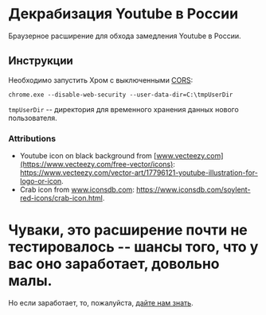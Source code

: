 # Декрабизация Youtube в России

Браузерное расширение для обхода замедления Youtube в России.

## Инструкции

Необходимо запустить Хром с выключенными [CORS](https://ru.wikipedia.org/wiki/Cross-origin_resource_sharing): 
```
chrome.exe --disable-web-security --user-data-dir=C:\tmpUserDir
```
`tmpUserDir` -- директория для временного хранения данных нового пользователя.

### Attributions

- Youtube icon on black background from [www.vecteezy.com](https://www.vecteezy.com/free-vector/icons): https://www.vecteezy.com/vector-art/17796121-youtube-illustration-for-logo-or-icon.
- Crab icon from www.iconsdb.com: https://www.iconsdb.com/soylent-red-icons/crab-icon.html.

# Чуваки, это расширение почти не тестировалось -- шансы того, что у вас оно заработает, довольно малы.

Но если заработает, то, пожалуйста, [дайте нам знать](https://github.com/anticensority/decrab-youtube/issues).
